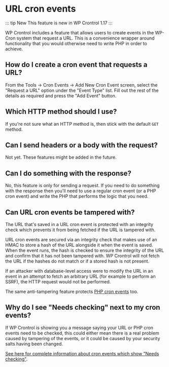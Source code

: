 # URL cron events

::: tip New
This feature is new in WP Crontrol 1.17
:::

WP Crontrol includes a feature that allows users to create events in the WP-Cron system that request a URL. This is a convenience wrapper around functionality that you would otherwise need to write PHP in order to achieve.

## How do I create a cron event that requests a URL?

From the Tools → Cron Events → Add New Cron Event screen, select the "Request a URL" option under the "Event Type" list. Fill out the rest of the details as required and press the "Add Event" button.

## Which HTTP method should I use?

If you're not sure what an HTTP method is, then stick with the default `GET` method.

## Can I send headers or a body with the request?

Not yet. These features might be added in the future.

## Can I do something with the response?

No, this feature is only for sending a request. If you need to do something with the response then you'll need to use a regular cron event (or a PHP cron event) and write the PHP that performs the logic that you need.

## Can URL cron events be tampered with?

The URL that's saved in a URL cron event is protected with an integrity check which prevents it from being fetched if the URL is tampered with.

URL cron events are secured via an integrity check that makes use of an HMAC to store a hash of the URL alongside it when the event is saved. When the event runs, the hash is checked to ensure the integrity of the URL and confirm that it has not been tampered with. WP Crontrol will not fetch the URL if the hashes do not match or if a stored hash is not present.

If an attacker with database-level access were to modify the URL in an event in an attempt to fetch an arbitrary URL (for example to perform an SSRF), the HTTP request would not be performed.

The same anti-tampering feature protects [PHP cron events](/docs/php-cron-events/) too.

## Why do I see "Needs checking" next to my cron events?

If WP Crontrol is showing you a message saying your URL or PHP cron events need to be checked, this could either mean there is a real problem caused by tampering of the events, or it could be caused by your security salts having been changed.

[See here for complete information about cron events which show "Needs checking"](/help/check-cron-events/).
